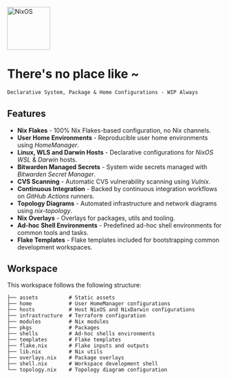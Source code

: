 [<img src="https://nixos.org/logo/nixos-logo-only-hires.png" width="100" alt="NixOS">](https://nixos.org)

# There's no place like ~

```ocaml
Declarative System, Package & Home Configurations - WIP Always
```

## Features

- **Nix Flakes** - 100% Nix Flakes-based configuration, no Nix channels.
- **User Home Environments** - Reproducible user home environments using _HomeManager_.
- **Linux, WLS and Darwin Hosts** - Declarative configurations for _NixOS_ _WSL_ & _Darwin_ hosts.
- **Bitwarden Managed Secrets** - System wide secrets managed with _Bitwarden Secret Manager_.
- **CVS Scanning** - Automatic CVS vulnerability scanning using _Vulnix_.
- **Continuous Integration** - Backed by continuous integration workflows on _GitHub Actions_ runners.
- **Topology Diagrams** - Automated infrastructure and network diagrams using _nix-topology_.
- **Nix Overlays** - Overlays for packages, utils and tooling.
- **Ad-hoc Shell Environments** - Predefined ad-hoc shell environments for common tools and tasks.
- **Flake Templates** - Flake templates included for bootstrapping common development workspaces.


## Workspace

This workspace follows the following structure:

```
├── assets          # Static assets
├── home            # User HomeManager configurations
├── hosts           # Host NixOS and NixDarwin configurations
├── infrastructure  # Terraform configuration
├── modules         # Nix modules
├── pkgs            # Packages
├── shells          # Ad-hoc shells environments
├── templates       # Flake templates
├── flake.nix       # Flake inputs and outputs
├── lib.nix         # Nix utils
├── overlays.nix    # Package overlays
├── shell.nix       # Workspace development shell
└── topology.nix    # Topology diagram configuration
```
